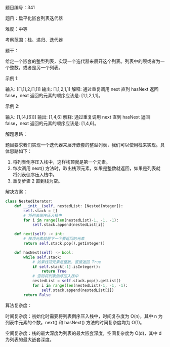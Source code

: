 题目编号：341

题目：扁平化嵌套列表迭代器

难度：中等

考察范围：栈、递归、迭代器

题干：

给定一个嵌套的整型列表，实现一个迭代器来展开这个列表。列表中的项或者为一个整数，或者是另一个列表。

示例 1:

输入: [[1,1],2,[1,1]]
输出: [1,1,2,1,1]
解释: 通过重复调用 next 直到 hasNext 返回 false，next 返回的元素的顺序应该是: [1,1,2,1,1]。

示例 2:

输入: [1,[4,[6]]]
输出: [1,4,6]
解释: 通过重复调用 next 直到 hasNext 返回 false，next 返回的元素的顺序应该是: [1,4,6]。

解题思路：

题目要求我们实现一个迭代器来展开嵌套的整型列表，我们可以使用栈来实现。具体思路如下：

1. 将列表倒序压入栈中，这样栈顶就是第一个元素。
2. 每次调用 next() 方法时，取出栈顶元素，如果是整数就返回，如果是列表就将列表倒序压入栈中。
3. 重复步骤 2 直到栈为空。

解决方案：

```python
class NestedIterator:
    def __init__(self, nestedList: [NestedInteger]):
        self.stack = []
        # 将列表倒序压入栈中
        for i in range(len(nestedList)-1, -1, -1):
            self.stack.append(nestedList[i])

    def next(self) -> int:
        # 栈顶元素就是下一个要返回的元素
        return self.stack.pop().getInteger()

    def hasNext(self) -> bool:
        while self.stack:
            # 如果栈顶元素是整数，直接返回 True
            if self.stack[-1].isInteger():
                return True
            # 否则将列表倒序压入栈中
            nestedList = self.stack.pop().getList()
            for i in range(len(nestedList)-1, -1, -1):
                self.stack.append(nestedList[i])
        return False
```

算法复杂度：

时间复杂度：初始化时需要将列表倒序压入栈中，时间复杂度为 O(n)，其中 n 为列表中元素的个数。next() 和 hasNext() 方法的时间复杂度均为 O(1)。

空间复杂度：栈的最大深度为列表的最大嵌套深度，空间复杂度为 O(d)，其中 d 为列表的最大嵌套深度。